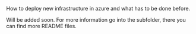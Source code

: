 How to deploy new infrastructure in azure and what has to be done before.


Will be added soon.
For more information go into the subfolder, there you can find more README files. 